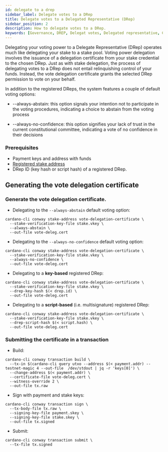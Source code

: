 ```yaml
---
id: delegate to a drep
sidebar_label: Delegate votes to a DRep
title: Delegate votes to a Delegated Representative (DRep)
sidebar_position: 2
description: How to delegate votes to a DRep.
keywords: [Governance, DREP, Delegat votes, Delegated representative, CIP1694]
---
```


Delegating your voting power to a Delegate Representative (DRep) operates much like delegating your stake to a stake pool. Voting power delegation involves the issuance of a delegation certificate from your stake credential to the chosen DRep. Just as with stake delegation, the process of delegating votes to a DRep does not entail relinquishing control of your funds. Instead, the vote delegation certificate grants the selected DRep permission to vote on your behalf.

In addition to the registered DReps, the system features a couple of default voting options:

* --always-abstain: this option signals your intention not to participate in the voting procedures, indicating a choice to abstain from the voting process

* --always-no-confidence: this option signifies your lack of trust in the current constitutional committee, indicating a vote of no confidence in their decisions

### Prerequisites

* Payment keys and address with funds
* [Registered stake address](docs/get-started/cli-operations/basic-operations/stakeaddress-registration.md)
* DRep ID (key hash or script hash) of a registered DRep.

## Generating the vote delegation certificate

### Generate the vote delegation certificate.

* Delegating to the `--always-abstain` default voting option:

```shell
cardano-cli conway stake-address vote-delegation-certificate \
  --stake-verification-key-file stake.vkey \
  --always-abstain \
  --out-file vote-deleg.cert
```

* Delegating to the `--always-no-confidence` default voting option: 

```shell
cardano-cli conway stake-address vote-delegation-certificate \
  --stake-verification-key-file stake.vkey \
  --always-no-confidence \
  --out-file vote-deleg.cert
```

* Delegating to a **key-based** registered DRep:

```shell
cardano-cli conway stake-address vote-delegation-certificate \
  --stake-verification-key-file stake.vkey \
  --drep-key-hash $(< drep.id) \
  --out-file vote-deleg.cert
```
* Delegating to a **script-based** (i.e. multisignature) registered DRep:

```shell
cardano-cli conway stake-address vote-delegation-certificate \
  --stake-verification-key-file stake.vkey \
  --drep-script-hash $(< script.hash) \
  --out-file vote-deleg.cert
```

### Submitting the certificate in a transaction

* Build:

```shell
cardano-cli conway transaction build \
  --tx-in $(cardano-cli query utxo --address $(< payment.addr) --testnet-magic 4 --out-file  /dev/stdout | jq -r 'keys[0]') \
  --change-address $(< payment.addr) \
  --certificate-file vote-deleg.cert \
  --witness-override 2 \
  --out-file tx.raw
```

* Sign with payment and stake keys:

```shell
cardano-cli conway transaction sign \
  --tx-body-file tx.raw \
  --signing-key-file payment.skey \
  --signing-key-file stake.skey \
  --out-file tx.signed
```

* Submit:

```shell
cardano-cli conway transaction submit \
  --tx-file tx.signed
```
